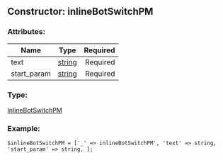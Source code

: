 ## Constructor: inlineBotSwitchPM  

### Attributes:

| Name     |    Type       | Required |
|----------|:-------------:|---------:|
|text|[string](../types/string.md) | Required|
|start\_param|[string](../types/string.md) | Required|
### Type: 

[InlineBotSwitchPM](../types/InlineBotSwitchPM.md)
### Example:

```
$inlineBotSwitchPM = ['_' => inlineBotSwitchPM', 'text' => string, 'start_param' => string, ];
```